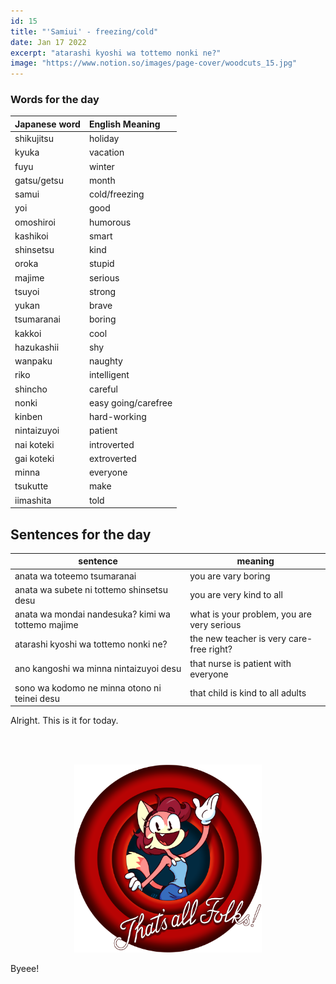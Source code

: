 ```yaml
---
id: 15
title: "'Samiui' - freezing/cold"
date: Jan 17 2022
excerpt: "atarashi kyoshi wa tottemo nonki ne?"
image: "https://www.notion.so/images/page-cover/woodcuts_15.jpg"
---
```


### Words for the day

| Japanese word | English Meaning     |
| :------------ | :------------------ |
| shikujitsu    | holiday             |
| kyuka         | vacation            |
| fuyu          | winter              |
| gatsu/getsu   | month               |
| samui         | cold/freezing       |
| yoi           | good                |
| omoshiroi     | humorous            |
| kashikoi      | smart               |
| shinsetsu     | kind                |
| oroka         | stupid              |
| majime        | serious             |
| tsuyoi        | strong              |
| yukan         | brave               |
| tsumaranai    | boring              |
| kakkoi        | cool                |
| hazukashii    | shy                 |
| wanpaku       | naughty             |
| riko          | intelligent         |
| shincho       | careful             |
| nonki         | easy going/carefree |
| kinben        | hard-working        |
| nintaizuyoi   | patient             |
| nai koteki    | introverted         |
| gai koteki    | extroverted         |
| minna         | everyone            |
| tsukutte      | make                |
| iimashita     | told                |

## Sentences for the day

| sentence                                          | meaning                                    |
| ------------------------------------------------- | ------------------------------------------ |
| anata wa toteemo tsumaranai                       | you are vary boring                        |
| anata wa subete ni tottemo shinsetsu desu         | you are very kind to all                   |
| anata wa mondai nandesuka? kimi wa tottemo majime | what is your problem, you are very serious |
| atarashi kyoshi wa tottemo nonki ne?              | the new teacher is very care-free right?   |
| ano kangoshi wa minna nintaizuyoi desu            | that nurse is patient with everyone        |
| sono wa kodomo ne minna otono ni teinei desu      | that child is kind to all adults           |

Alright. This is it for today.

<br>
<br>
<p align="center">
<img src="https://raw.githubusercontent.com/ABSanthosh/Nihongo/main/Assets/thatsallfolks.png" alt="That's all folks!" width="300px"  />
</p>

Byeee!
